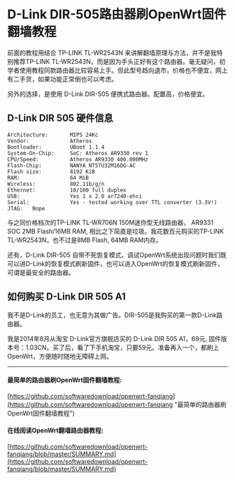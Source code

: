 ﻿D-Link DIR-505路由器刷OpenWrt固件翻墙教程
=====================================

前面的教程用结合 TP-LINK TL-WR2543N 来讲解翻墙原理与方法，并不是我特别推荐TP-LINK TL-WR2543N，而是因为手头正好有这个路由器。毫无疑问，初学者使用教程同款路由器比较容易上手。但此型号趋向退市，价格也不便宜，网上有二手货，如果功能正常倒也可以考虑。

另外的选择，是使用 D-Link DIR-505 便携式路由器。配置高，价格便宜。

## D-Link DIR 505 硬件信息

	Architecture:		MIPS 24Kc
	Vendor:				Atheros
	Bootloader:			UBoot 1.1.4
	System-On-Chip: 	SoC: Atheros AR9330 rev 1
	CPU/Speed:			Atheros AR9330 400.000MHz
	Flash-Chip:			NANYA NT5TU32M16DG-AC
	Flash size:			8192 KiB
	RAM:				64 MiB
	Wireless:			802.11b/g/n
	Ethernet:			10/100 full duplex
	USB:				Yes 1 x 2.0 ar7240-ehci
	Serial:				Yes - tested working over TTL converter (3.3V!)
	JTAG: 	Nope 


与之同价格档次的TP-LINK TL-WR706N 150M迷你型无线路由器，	AR9331 SOC 2MB Flash/16MB RAM, 相比之下简直是垃圾。我花数百元购买的TP-LINK TL-WR2543N，也不过是8MB Flash, 64MB RAM内存。

还有，D-Link DIR-505 自带不死恢复模式，调试OpenWrt系统出现问题时我们既可以进D-Link的恢复模式刷新固件，也可以进入OpenWrt的恢复模式刷新固件，可谓是最安全的路由器。

## 如何购买 D-Link DIR 505 A1

我不是D-Link的员工，也无意为其做广告。DIR-505是我购买的第一款D-Link路由器。

我是2014年8月从淘宝 D-Link官方旗舰店买的 D-Link DIR 505 A1，69元, 固件版本号：1.03CN。买了后，看了下手机淘宝，只要59元。准备再入一个，都刷上OpenWrt，方便随时随地无障碍上网。

---

#### 最简单的路由器刷OpenWrt固件翻墙教程:
[https://github.com/softwaredownload/openwrt-fanqiang](https://github.com/softwaredownload/openwrt-fanqiang "最简单的路由器刷OpenWrt固件翻墙教程")

#### 在线阅读OpenWrt翻墙路由器教程:
[https://github.com/softwaredownload/openwrt-fanqiang/blob/master/SUMMARY.md](https://github.com/softwaredownload/openwrt-fanqiang/blob/master/SUMMARY.md)
